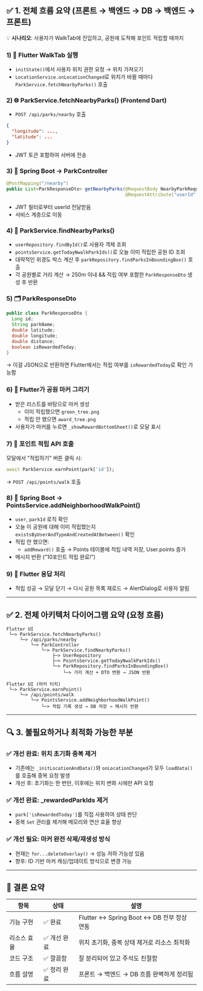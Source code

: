 ## ✅ 1. 전체 흐름 요약 (프론트 → 백엔드 → DB → 백엔드 → 프론트)

💡 **시나리오**: 사용자가 WalkTab에 진입하고, 공원에 도착해 포인트 적립할 때까지

### 1) 📱 Flutter WalkTab 실행
- `initState()`에서 사용자 위치 권한 요청 → 위치 가져오기
- `LocationService.onLocationChanged`로 위치가 바뀔 때마다 `ParkService.fetchNearbyParks()` 호출

### 2) 🌐 ParkService.fetchNearbyParks() (Frontend Dart)
- `POST /api/parks/nearby` 호출
```json
{
  "longitude": ...,
  "latitude": ...
}
```
- JWT 토큰 포함하여 서버에 전송

### 3) 🧠 Spring Boot → ParkController
```java
@PostMapping("/nearby")
public List<ParkResponseDto> getNearbyParks(@RequestBody NearbyParkRequestDto request,
                                            @RequestAttribute("userId") Long userId)
```
- JWT 필터로부터 userId 전달받음
- 서비스 계층으로 이동

### 4) 🧮 ParkService.findNearbyParks()
- `userRepository.findById()`로 사용자 객체 조회
- `pointsService.getTodayNwalkParkIds()`로 오늘 이미 적립한 공원 ID 조회
- 대략적인 위경도 박스 계산 후 `parkRepository.findParksInBoundingBox()` 호출
- 각 공원별로 거리 계산 → 250m 이내 && 적립 여부 포함한 `ParkResponseDto` 생성 후 반환

### 5) 🗂️ ParkResponseDto
```java
public class ParkResponseDto {
  Long id;
  String parkName;
  double latitude;
  double longitude;
  double distance;
  boolean isRewardedToday;
}
```
→ 이걸 JSON으로 반환하면 Flutter에서는 적립 여부를 `isRewardedToday`로 확인 가능함

### 6) 📍 Flutter가 공원 마커 그리기
- 받은 리스트를 바탕으로 마커 생성
    - 이미 적립했으면 `green_tree.png`
    - 적립 안 했으면 `award_tree.png`
- 사용자가 마커를 누르면 `_showRewardBottomSheet()`로 모달 표시

### 7) 🎁 포인트 적립 API 호출
모달에서 "적립하기" 버튼 클릭 시:
```dart
await ParkService.earnPoint(park['id']);
```
→ `POST /api/points/walk` 호출

### 8) 🚀 Spring Boot → PointsService.addNeighborhoodWalkPoint()
- `user`, `parkId` 로직 확인
- 오늘 이 공원에 대해 이미 적립했는지 `existsByUserAndTypeAndCreatedAtBetween()` 확인
- 적립 안 했으면:
    - `addReward()` 호출 → Points 테이블에 적립 내역 저장, User.points 증가
- 메시지 반환 ("10포인트 적립 완료!")

### 9) 📲 Flutter 응답 처리
- 적립 성공 → 모달 닫기 → 다시 공원 목록 재로드 → AlertDialog로 사용자 알림

---

## ✅ 2. 전체 아키텍처 다이어그램 요약 (요청 흐름)
```
Flutter UI
 └─> ParkService.fetchNearbyParks()
     └─> /api/parks/nearby
         └─> ParkController
             └─> ParkService.findNearbyParks()
                 ├─> UserRepository
                 ├─> PointsService.getTodayNwalkParkIds()
                 └─> ParkRepository.findParksInBoundingBox()
                     └─> 거리 계산 + DTO 변환 → JSON 반환

Flutter UI (마커 터치)
 └─> ParkService.earnPoint()
     └─> /api/points/walk
         └─> PointsService.addNeighborhoodWalkPoint()
             └─> 적립 기록 생성 → DB 저장 → 메시지 반환
```

---

## 🔍 3. 불필요하거나 최적화 가능한 부분

### ✅ 개선 완료: 위치 초기화 중복 제거
- 기존에는 `_initLocationAndData()`와 `onLocationChanged`가 모두 `loadData()`를 호출해 중복 요청 발생
- 개선 후: 초기화는 한 번만, 이후에는 위치 변화 시에만 API 요청

### ✅ 개선 완료: _rewardedParkIds 제거
- `park['isRewardedToday']`를 직접 사용하여 상태 판단
- 중복 `Set` 관리를 제거해 메모리와 연산 효율 향상

### ✅ 개선 필요: 마커 완전 삭제/재생성 방식
- 현재는 `for...deleteOverlay()` → 성능 저하 가능성 있음
- 향후: ID 기반 마커 캐싱/업데이트 방식으로 변경 가능

---

## 🏁 결론 요약
| 항목         | 상태         | 설명 |
|--------------|--------------|------|
| 기능 구현     | ✅ 완료       | Flutter <-> Spring Boot <-> DB 전부 정상 연동 |
| 리소스 효율   | ✅ 개선 완료   | 위치 초기화, 중복 상태 제거로 리소스 최적화 |
| 코드 구조     | ✅ 깔끔함     | 잘 분리되어 있고 주석도 친절함 |
| 흐름 설명     | ✅ 정리 완료   | 프론트 → 백엔드 → DB 흐름 완벽하게 정리됨 |

